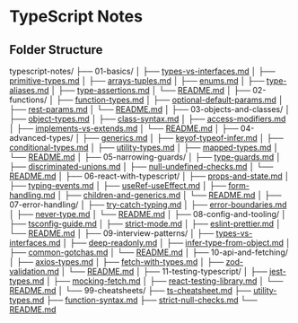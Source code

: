 # TypeScript Notes

## Folder Structure

typescript-notes/
├── 01-basics/
│   ├── [types-vs-interfaces.md](01-basics/types-vs-interfaces.md)
│   ├── [primitive-types.md](01-basics/primitive-types.md)
│   ├── [arrays-tuples.md](01-basics/arrays-tuples.md)
│   ├── [enums.md](01-basics/enums.md)
│   ├── [type-aliases.md](01-basics/type-aliases.md)
│   ├── [type-assertions.md](01-basics/type-assertions.md)
│   └── [README.md](01-basics/README.md)
│
├── 02-functions/
│   ├── [function-types.md](02-functions/function-types.md)
│   ├── [optional-default-params.md](02-functions/optional-default-params.md)
│   ├── [rest-params.md](02-functions/rest-params.md)
│   └── [README.md](02-functions/README.md)
│
├── 03-objects-and-classes/
│   ├── [object-types.md](03-objects-and-classes/object-types.md)
│   ├── [class-syntax.md](03-objects-and-classes/class-syntax.md)
│   ├── [access-modifiers.md](03-objects-and-classes/access-modifiers.md)
│   ├── [implements-vs-extends.md](03-objects-and-classes/implements-vs-extends.md)
│   └── [README.md](03-objects-and-classes/README.md)
│
├── 04-advanced-types/
│   ├── [generics.md](04-advanced-types/generics.md)
│   ├── [keyof-typeof-infer.md](04-advanced-types/keyof-typeof-infer.md)
│   ├── [conditional-types.md](04-advanced-types/conditional-types.md)
│   ├── [utility-types.md](04-advanced-types/utility-types.md)
│   ├── [mapped-types.md](04-advanced-types/mapped-types.md)
│   └── [README.md](04-advanced-types/README.md)
│
├── 05-narrowing-guards/
│   ├── [type-guards.md](05-narrowing-guards/type-guards.md)
│   ├── [discriminated-unions.md](05-narrowing-guards/discriminated-unions.md)
│   ├── [null-undefined-checks.md](05-narrowing-guards/null-undefined-checks.md)
│   └── [README.md](05-narrowing-guards/README.md)
│
├── 06-react-with-typescript/
│   ├── [props-and-state.md](06-react-with-typescript/props-and-state.md)
│   ├── [typing-events.md](06-react-with-typescript/typing-events.md)
│   ├── [useRef-useEffect.md](06-react-with-typescript/useRef-useEffect.md)
│   ├── [form-handling.md](06-react-with-typescript/form-handling.md)
│   ├── [children-and-generics.md](06-react-with-typescript/children-and-generics.md)
│   └── [README.md](06-react-with-typescript/README.md)
│
├── 07-error-handling/
│   ├── [try-catch-typing.md](07-error-handling/try-catch-typing.md)
│   ├── [error-boundaries.md](07-error-handling/error-boundaries.md)
│   ├── [never-type.md](07-error-handling/never-type.md)
│   └── [README.md](07-error-handling/README.md)
│
├── 08-config-and-tooling/
│   ├── [tsconfig-guide.md](08-config-and-tooling/tsconfig-guide.md)
│   ├── [strict-mode.md](08-config-and-tooling/strict-mode.md)
│   ├── [eslint-prettier.md](08-config-and-tooling/eslint-prettier.md)
│   └── [README.md](08-config-and-tooling/README.md)
│
├── 09-interview-patterns/
│   ├── [types-vs-interfaces.md](09-interview-patterns/types-vs-interfaces.md)
│   ├── [deep-readonly.md](09-interview-patterns/deep-readonly.md)
│   ├── [infer-type-from-object.md](09-interview-patterns/infer-type-from-object.md)
│   ├── [common-gotchas.md](09-interview-patterns/common-gotchas.md)
│   └── [README.md](09-interview-patterns/README.md)
│
├── 10-api-and-fetching/
│   ├── [axios-types.md](10-api-and-fetching/axios-types.md)
│   ├── [fetch-with-types.md](10-api-and-fetching/fetch-with-types.md)
│   ├── [zod-validation.md](10-api-and-fetching/zod-validation.md)
│   └── [README.md](10-api-and-fetching/README.md)
│
├── 11-testing-typescript/
│   ├── [jest-types.md](11-testing-typescript/jest-types.md)
│   ├── [mocking-fetch.md](11-testing-typescript/mocking-fetch.md)
│   ├── [react-testing-library.md](11-testing-typescript/react-testing-library.md)
│   └── [README.md](11-testing-typescript/README.md)
│
└── 99-cheatsheets/
    ├── [ts-cheatsheet.md](99-cheatsheets/ts-cheatsheet.md)
    ├── [utility-types.md](99-cheatsheets/utility-types.md)
    ├── [function-syntax.md](99-cheatsheets/function-syntax.md)
    ├── [strict-null-checks.md](99-cheatsheets/strict-null-checks.md)
    └── [README.md](99-cheatsheets/README.md)